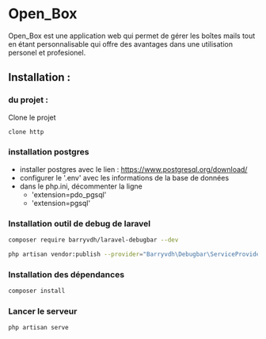 # Open_Box

Open_Box est une application web qui permet de gérer les boîtes mails tout en étant personnalisable qui offre des avantages dans une utilisation personel et profesionel.

## Installation :


### du projet :
Clone le projet
```bash
clone http
```

### installation postgres
- installer postgres avec le lien : https://www.postgresql.org/download/
- configurer le '.env' avec les informations de la base de données
- dans le php.ini, décommenter la ligne 
  - 'extension=pdo_pgsql'
  - 'extension=pgsql'

### Installation outil de debug de laravel
```bash
composer require barryvdh/laravel-debugbar --dev
```
```bash
php artisan vendor:publish --provider="Barryvdh\Debugbar\ServiceProvider"
```

### Installation des dépendances
```bash
composer install
```

### Lancer le serveur
```bash
php artisan serve
```


